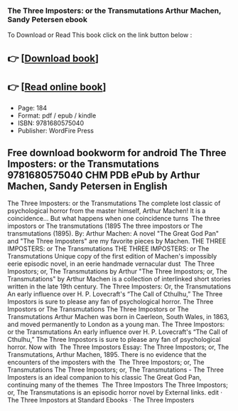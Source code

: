 ### The Three Imposters: or the Transmutations Arthur Machen, Sandy Petersen ebook

To Download or Read This book click on the link button below :

## 👉  [**[Download book](http://get-pdfs.com/download.php?group=book&from=github.com&id=721679&lnk=1081 "Download book")**]

## 👉  [**[Read online book](http://get-pdfs.com/download.php?group=book&from=github.com&id=721679&lnk=1081 "Read online book")**]


* Page: 184
* Format: pdf / epub / kindle
* ISBN: 9781680575040
* Publisher: WordFire Press



## Free download bookworm for android The Three Imposters: or the Transmutations 9781680575040 CHM PDB ePub by Arthur Machen, Sandy Petersen in English



 The Three Imposters: or the Transmutations The complete lost classic of psychological horror from the master himself, Arthur Machen! It is a coincidence… But what happens when one coincidence turns 
 The three impostors or The transmutations (1895 The three impostors or The transmutations (1895). By: Arthur Machen: A novel &quot;The Great God Pan&quot; and &quot;The Three Imposters&quot; are my favorite pieces by Machen.
 THE THREE IMPOSTERS: or The Transmutations THE THREE IMPOSTERS: or The Transmutations Unique copy of the first edition of Machen&#039;s impossibly eerie episodic novel, in an eerie handmade vernacular dust 
 The Three Impostors; or, The Transmutations by Arthur &quot;The Three Impostors; or, The Transmutations&quot; by Arthur Machen is a collection of interlinked short stories written in the late 19th century.
 The Three Imposters: Or, the Transmutations An early influence over H. P. Lovecraft&#039;s “The Call of Cthulhu,” The Three Impostors is sure to please any fan of psychological horror.
 The Three Impostors or The Transmutations The Three Impostors or The Transmutations Arthur Machen was born in Caerleon, South Wales, in 1863, and moved permanently to London as a young man.
 The Three Impostors: or the Transmutations An early influence over H. P. Lovecraft&#039;s “The Call of Cthulhu,” The Three Impostors is sure to please any fan of psychological horror. Now with 
 The Three Impostors Essay: The Three Impostors; or, The Transmutations, Arthur Machen, 1895. There is no evidence that the encounters of the imposters with the 
 The Three Impostors; or, The Transmutations The Three Impostors; or, The Transmutations - The Three Imposters is an ideal companion to his classic The Great God Pan, continuing many of the themes 
 The Three Impostors The Three Impostors; or, The Transmutations is an episodic horror novel by External links. edit · The Three Impostors at Standard Ebooks · The Three Imposters 





